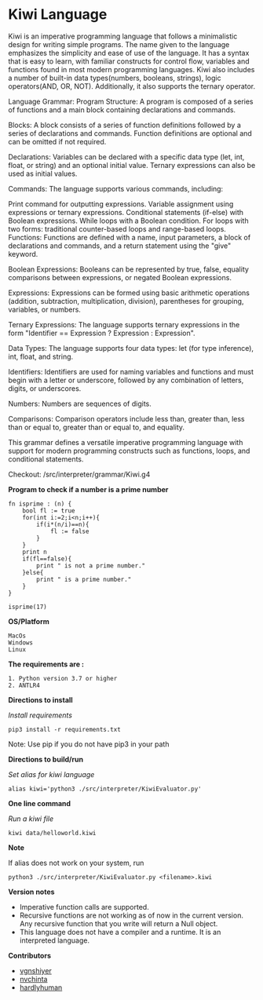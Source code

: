 # Kiwi Language

Kiwi is an imperative programming language that follows a minimalistic design for writing simple programs.
The name given to the language emphasizes the simplicity and ease of use of the language.
It has a syntax that is easy to learn, with familiar constructs for control flow, variables and functions found in most modern programming languages.
Kiwi also includes a number of built-in data types(numbers, booleans, strings), logic operators(AND, OR, NOT). Additionally, it also supports the ternary operator.

Language Grammar:
Program Structure: A program is composed of a series of functions and a main block containing declarations and commands.

Blocks: A block consists of a series of function definitions followed by a series of declarations and commands. Function definitions are optional and can be omitted if not required.

Declarations: Variables can be declared with a specific data type (let, int, float, or string) and an optional initial value. Ternary expressions can also be used as initial values.

Commands: The language supports various commands, including:

Print command for outputting expressions.
Variable assignment using expressions or ternary expressions.
Conditional statements (if-else) with Boolean expressions.
While loops with a Boolean condition.
For loops with two forms: traditional counter-based loops and range-based loops.
Functions: Functions are defined with a name, input parameters, a block of declarations and commands, and a return statement using the "give" keyword.

Boolean Expressions: Booleans can be represented by true, false, equality comparisons between expressions, or negated Boolean expressions.

Expressions: Expressions can be formed using basic arithmetic operations (addition, subtraction, multiplication, division), parentheses for grouping, variables, or numbers.

Ternary Expressions: The language supports ternary expressions in the form "Identifier == Expression ? Expression : Expression".

Data Types: The language supports four data types: let (for type inference), int, float, and string.

Identifiers: Identifiers are used for naming variables and functions and must begin with a letter or underscore, followed by any combination of letters, digits, or underscores.

Numbers: Numbers are sequences of digits.

Comparisons: Comparison operators include less than, greater than, less than or equal to, greater than or equal to, and equality.

This grammar defines a versatile imperative programming language with support for modern programming constructs such as functions, loops, and conditional statements.

Checkout: /src/interpreter/grammar/Kiwi.g4

**Program to check if a number is a prime number**

```
fn isprime : (n) {
    bool fl := true
    for(int i:=2;i<n;i++){
        if(i*(n/i)==n){
            fl := false
        }
    }
    print n
    if(fl==false){
        print " is not a prime number."
    }else{
        print " is a prime number."
    }
}

isprime(17)
```

**OS/Platform**
```
MacOs
Windows 
Linux
```

**The requirements are :**

    1. Python version 3.7 or higher
    2. ANTLR4

**Directions to install**

*Install requirements*
```
pip3 install -r requirements.txt
```
Note: Use pip if you do not have pip3 in your path

**Directions to build/run**

*Set alias for kiwi language*
```
alias kiwi='python3 ./src/interpreter/KiwiEvaluator.py'
```

**One line command**

*Run a kiwi file*
```
kiwi data/helloworld.kiwi
```

**Note**

If alias does not work on your system, run
```
python3 ./src/interpreter/KiwiEvaluator.py <filename>.kiwi
```

**Version notes**
- Imperative function calls are supported.
- Recursive functions are not working as of now in the current version. Any recursive function that you write will return a Null object.
- This language does not have a compiler and a runtime. It is an interpreted language.

**Contributors**
- [vgnshiyer](https://github.com/vgnshiyer)
- [nvchinta](https://github.com/DharaniChinta)
- [hardlyhuman](https://github.com/hardlyhuman)
